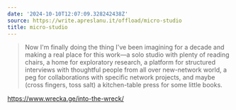 ```yaml
---
date: '2024-10-10T12:07:09.328242438Z'
source: https://write.apreslanu.it/offload/micro-studio
title: micro-studio
---
```


> Now I'm finally doing the thing I've been imagining for a decade and making a real place for this work—a solo studio with plenty of reading chairs, a home for exploratory research, a platform for structured interviews with thoughtful people from all over new-network world, a peg for collaborations with specific network projects, and maybe (cross fingers, toss salt) a kitchen-table press for some little books.

https://www.wrecka.ge/into-the-wreck/